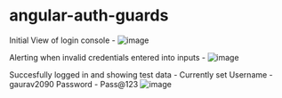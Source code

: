 # angular-auth-guards
Initial View of login console - 
![image](https://github.com/gaurav1116/angular-auth-guards/assets/51941964/5d50b09f-8932-4fdd-b0c6-8325dc477821)

Alerting when invalid credentials entered into inputs -
![image](https://github.com/gaurav1116/angular-auth-guards/assets/51941964/2038795b-19dc-4e6e-86a0-0c8a17d67373)

Succesfully logged in and showing test data - 
Currently set Username - gaurav2090 Password - Pass@123
![image](https://github.com/gaurav1116/angular-auth-guards/assets/51941964/3a6810cf-5d11-4e90-90de-f6f5973a9537)


